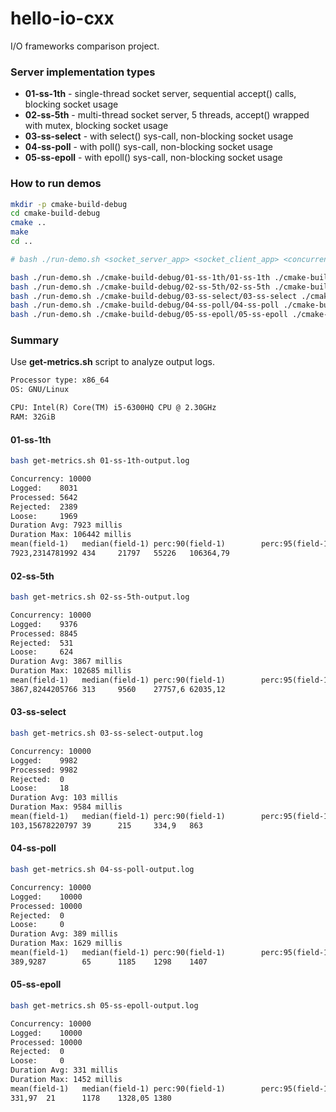 # hello-io-cxx

I/O frameworks comparison project.

### Server implementation types

* **01-ss-1th** - single-thread socket server, sequential accept() calls, blocking socket usage
* **02-ss-5th** - multi-thread socket server, 5 threads, accept() wrapped with mutex, blocking socket usage
* **03-ss-select** - with select() sys-call, non-blocking socket usage
* **04-ss-poll** - with poll() sys-call, non-blocking socket usage
* **05-ss-epoll** - with epoll() sys-call, non-blocking socket usage

### How to run demos

```bash
mkdir -p cmake-build-debug
cd cmake-build-debug
cmake ..
make
cd ..

# bash ./run-demo.sh <socket_server_app> <socket_client_app> <concurrency>

bash ./run-demo.sh ./cmake-build-debug/01-ss-1th/01-ss-1th ./cmake-build-debug/client/client 10000
bash ./run-demo.sh ./cmake-build-debug/02-ss-5th/02-ss-5th ./cmake-build-debug/client/client 10000
bash ./run-demo.sh ./cmake-build-debug/03-ss-select/03-ss-select ./cmake-build-debug/client/client 10000
bash ./run-demo.sh ./cmake-build-debug/04-ss-poll/04-ss-poll ./cmake-build-debug/client/client 10000
bash ./run-demo.sh ./cmake-build-debug/05-ss-epoll/05-ss-epoll ./cmake-build-debug/client/client 10000

```

### Summary

Use **get-metrics.sh** script to analyze output logs.

```txt
Processor type: x86_64
OS: GNU/Linux

CPU: Intel(R) Core(TM) i5-6300HQ CPU @ 2.30GHz
RAM: 32GiB
```

#### 01-ss-1th

```bash
bash get-metrics.sh 01-ss-1th-output.log
```

```txt
Concurrency: 10000
Logged:    8031
Processed: 5642
Rejected:  2389
Loose:     1969
Duration Avg: 7923 millis
Duration Max: 106442 millis
mean(field-1)   median(field-1) perc:90(field-1)        perc:95(field-1)        perc:99(field-1)
7923,2314781992 434     21797   55226   106364,79
```

#### 02-ss-5th

```bash
bash get-metrics.sh 02-ss-5th-output.log
```

```txt
Concurrency: 10000
Logged:    9376
Processed: 8845
Rejected:  531
Loose:     624
Duration Avg: 3867 millis
Duration Max: 102685 millis
mean(field-1)   median(field-1) perc:90(field-1)        perc:95(field-1)        perc:99(field-1)
3867,8244205766 313     9560    27757,6 62035,12
```

#### 03-ss-select

```bash
bash get-metrics.sh 03-ss-select-output.log
```

```txt
Concurrency: 10000
Logged:    9982
Processed: 9982
Rejected:  0
Loose:     18
Duration Avg: 103 millis
Duration Max: 9584 millis
mean(field-1)   median(field-1) perc:90(field-1)        perc:95(field-1)        perc:99(field-1)
103,15678220797 39      215     334,9   863
```

#### 04-ss-poll

```bash
bash get-metrics.sh 04-ss-poll-output.log
```

```txt
Concurrency: 10000
Logged:    10000
Processed: 10000
Rejected:  0
Loose:     0
Duration Avg: 389 millis
Duration Max: 1629 millis
mean(field-1)   median(field-1) perc:90(field-1)        perc:95(field-1)        perc:99(field-1)
389,9287        65      1185    1298    1407
```


#### 05-ss-epoll

```bash
bash get-metrics.sh 05-ss-epoll-output.log
```

```txt
Concurrency: 10000
Logged:    10000
Processed: 10000
Rejected:  0
Loose:     0
Duration Avg: 331 millis
Duration Max: 1452 millis
mean(field-1)   median(field-1) perc:90(field-1)        perc:95(field-1)        perc:99(field-1)
331,97  21      1178    1328,05 1380
```
